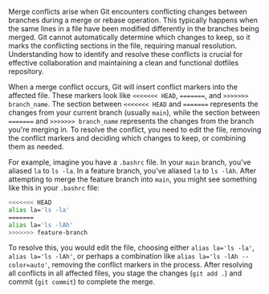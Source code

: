 Merge conflicts arise when Git encounters conflicting changes between branches during a merge or rebase operation. This typically happens when the same lines in a file have been modified differently in the branches being merged. Git cannot automatically determine which changes to keep, so it marks the conflicting sections in the file, requiring manual resolution. Understanding how to identify and resolve these conflicts is crucial for effective collaboration and maintaining a clean and functional dotfiles repository.

When a merge conflict occurs, Git will insert conflict markers into the affected file. These markers look like `<<<<<<< HEAD`, `=======`, and `>>>>>>> branch_name`. The section between `<<<<<<< HEAD` and `=======` represents the changes from your current branch (usually `main`), while the section between `=======` and `>>>>>>> branch_name` represents the changes from the branch you're merging in. To resolve the conflict, you need to edit the file, removing the conflict markers and deciding which changes to keep, or combining them as needed.

For example, imagine you have a `.bashrc` file. In your `main` branch, you've aliased `la` to `ls -la`. In a feature branch, you've aliased `la` to `ls -lAh`. After attempting to merge the feature branch into `main`, you might see something like this in your `.bashrc` file:

```bash
<<<<<<< HEAD
alias la='ls -la'
=======
alias la='ls -lAh'
>>>>>>> feature-branch
```

To resolve this, you would edit the file, choosing either `alias la='ls -la'`, `alias la='ls -lAh'`, or perhaps a combination like `alias la='ls -lAh --color=auto'`, removing the conflict markers in the process. After resolving all conflicts in all affected files, you stage the changes (`git add .`) and commit (`git commit`) to complete the merge.